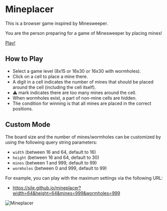 Mineplacer
==========

This is a browser game inspired by Minesweeper.

You are the person preparing for a game of Minesweeper by placing mines!

[Play!](https://sile.github.io/mineplacer/)

How to Play
-----------

- Select a game level (8x15 or 16x30 or 16x30 with wormholes).
- Click on a cell to place a mine there.
- A digit in a cell indicates the number of mines that should be placed around the cell (including the cell itself).
- :warning: mark indicates there are too many mines around the cell.
- When wormholes exist, a part of non-mine cells are hidden.
- The condition for winning is that all mines are placed in the correct positions.

Custom Mode
-----------

The board size and the number of mines/wormholes can be customized by using the following query string parameters:
- `width` (between 16 and 64, default to 16)
- `height` (between 16 and 64, default to 30)
- `mines` (between 1 and 999, default to 99)
- `wormholes` (between 0 and 999, default to 99)

For example, you can play with the maximum settings via the following URL:
- https://sile.github.io/mineplacer?width=64&height=64&mines=999&wormholes=999

![Mineplacer](web/image.jpg)
